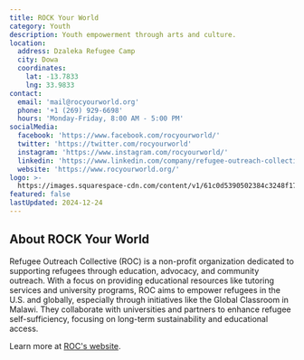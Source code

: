 ```yaml
---
title: ROCK Your World
category: Youth
description: Youth empowerment through arts and culture.
location:
  address: Dzaleka Refugee Camp
  city: Dowa
  coordinates:
    lat: -13.7833
    lng: 33.9833
contact:
  email: 'mail@rocyourworld.org'
  phone: '+1 (269) 929-6698'
  hours: 'Monday-Friday, 8:00 AM - 5:00 PM'
socialMedia:
  facebook: 'https://www.facebook.com/rocyourworld/'
  twitter: 'https://twitter.com/rocyourworld'
  instagram: 'https://www.instagram.com/rocyourworld/'
  linkedin: 'https://www.linkedin.com/company/refugee-outreach-collective/'
  website: 'https://www.rocyourworld.org/'
logo: >-
  https://images.squarespace-cdn.com/content/v1/61c0d5390502384c3248f17a/52ed0a0a-7787-457f-b642-ec64f545bd57/Screen+Shot+2023-06-09+at+15.50.05.jpg?format=1500w
featured: false
lastUpdated: 2024-12-24
---
```


## About ROCK Your World

Refugee Outreach Collective (ROC) is a non-profit organization dedicated to supporting refugees through education, advocacy, and community outreach. With a focus on providing educational resources like tutoring services and university programs, ROC aims to empower refugees in the U.S. and globally, especially through initiatives like the Global Classroom in Malawi. They collaborate with universities and partners to enhance refugee self-sufficiency, focusing on long-term sustainability and educational access.

Learn more at [ROC's website](https://www.rocyourworld.org/).